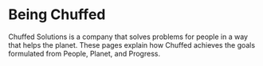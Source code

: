 # Being Chuffed

Chuffed Solutions is a company that solves problems for people in a way that helps the planet. These pages explain how Chuffed achieves the goals formulated from People, Planet, and Progress. 
